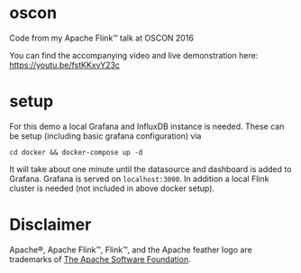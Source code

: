 # oscon
Code from my Apache Flink™ talk at OSCON 2016

You can find the accompanying video and live demonstration here:  https://youtu.be/fstKKxvY23c

# setup

For this demo a local Grafana and InfluxDB instance is needed. These can be setup (including basic grafana configuration) via 

```cd docker && docker-compose up -d```

It will take about one minute until the datasource and dashboard is added to Grafana. Grafana is served on `localhost:3000`. In addition a local Flink cluster is needed (not included in above docker setup).

# Disclaimer
Apache®, Apache Flink™, Flink™, and the Apache feather logo are trademarks of [The Apache Software Foundation](http://apache.org).
